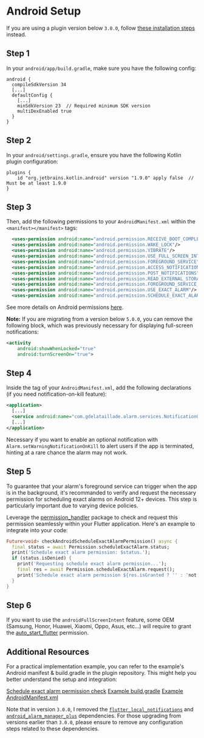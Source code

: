 # Android Setup

If you are using a plugin version below `3.0.0`, follow [these installation steps](https://github.com/gdelataillade/alarm/blob/a2b736807e03ae1f3a60f234ad0b4f686ac59520/help/INSTALL-ANDROID.md) instead.

## Step 1
In your `android/app/build.gradle`, make sure you have the following config:
```Gradle
android {
  compileSdkVersion 34
  [...]
  defaultConfig {
    [...]
    minSdkVersion 23  // Required minimum SDK version
    multiDexEnabled true
  }
}
```

## Step 2
In your `android/settings.gradle`, ensure you have the following Kotlin plugin configuration:
```Gradle
plugins {
    id "org.jetbrains.kotlin.android" version "1.9.0" apply false  // Must be at least 1.9.0
}
```

## Step 3
Then, add the following permissions to your `AndroidManifest.xml` within the `<manifest></manifest>` tags:

```xml
  <uses-permission android:name="android.permission.RECEIVE_BOOT_COMPLETED"/>
  <uses-permission android:name="android.permission.WAKE_LOCK"/>
  <uses-permission android:name="android.permission.VIBRATE"/>
  <uses-permission android:name="android.permission.USE_FULL_SCREEN_INTENT"/>
  <uses-permission android:name="android.permission.FOREGROUND_SERVICE" />
  <uses-permission android:name="android.permission.ACCESS_NOTIFICATION_POLICY" />
  <uses-permission android:name="android.permission.POST_NOTIFICATIONS" />
  <uses-permission android:name="android.permission.READ_EXTERNAL_STORAGE"/>
  <uses-permission android:name="android.permission.FOREGROUND_SERVICE_MEDIA_PLAYBACK"/>
  <uses-permission android:name="android.permission.USE_EXACT_ALARM"/>
  <uses-permission android:name="android.permission.SCHEDULE_EXACT_ALARM"/>
```

See more details on Android permissions [here](https://developer.android.com/reference/android/Manifest.permission).

**Note:** If you are migrating from a version below `5.0.0`, you can remove the following block, which was previously necessary for displaying full-screen notifications:
```xml
<activity
    android:showWhenLocked="true"
    android:turnScreenOn="true">
```

## Step 4
Inside the <application> tag of your `AndroidManifest.xml`, add the following declarations (if you need notification-on-kill feature):
```xml
<application>
  [...]
  <service android:name="com.gdelataillade.alarm.services.NotificationOnKillService" />
  [...]
</application>
```

Necessary if you want to enable an optional notification with `Alarm.setWarningNotificationOnKill` to alert users if the app is terminated, hinting at a rare chance the alarm may not work.

## Step 5
To guarantee that your alarm's foreground service can trigger when the app is in the background, it's recommanded to verify and request the necessary permission for scheduling exact alarms on Android 12+ devices. This step is particularly important due to varying device policies.

Leverage the [permission_handler](https://pub.dev/packages/permission_handler) package to check and request this permission seamlessly within your Flutter application. Here's an example to integrate into your code:

```Dart
Future<void> checkAndroidScheduleExactAlarmPermission() async {
  final status = await Permission.scheduleExactAlarm.status;
  print('Schedule exact alarm permission: $status.');
  if (status.isDenied) {
    print('Requesting schedule exact alarm permission...');
    final res = await Permission.scheduleExactAlarm.request();
    print('Schedule exact alarm permission ${res.isGranted ? '' : 'not'} granted.');
  }
}
```

## Step 6
If you want to use the `androidFullScreenIntent` feature, some OEM (Samsung, Honor, Huawei, Xiaomi, Oppo, Asus, etc...) will require to grant the [auto_start_flutter](https://pub.dev/packages/auto_start_flutter) permission.

## Additional Resources
For a practical implementation example, you can refer to the example's Android manifest & build.gradle in the plugin repository. This might help you better understand the setup and integration:

[Schedule exact alarm permission check](https://github.com/gdelataillade/alarm/blob/main/example/lib/screens/home.dart)
[Example build.gradle](https://github.com/gdelataillade/alarm/blob/main/example/android/app/build.gradle)
[Example AndroidManifest.xml](https://github.com/gdelataillade/alarm/blob/main/example/android/app/src/main/AndroidManifest.xml)

Note that in version `3.0.0`, I removed the [`flutter_local_notifications`](https://pub.dev/packages/flutter_local_notifications) and [`android_alarm_manager_plus`](https://pub.dev/packages/android_alarm_manager_plus) dependencies. For those upgrading from versions earlier than `3.0.0`, please ensure to remove any configuration steps related to these dependencies.